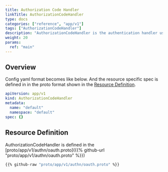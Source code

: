 ```yaml
---
title: Authorization Code Handler
linkTitle: AuthorizationCodeHandler
type: docs
categories: ["reference", "app/v1"]
tags: ["AuthorizationCodeHandler"]
description: "AuthorizationCodeHandler is the authentication handler used for OpenID Connect authorization code flow."
weight: 20
params:
  ref: "main"
---
```


## Overview

Config yaml format becomes like below.
And the resource specific spec is defined in in the proto format shown in the [Resource Definition](#resource-definition).

```yaml
apiVersion: app/v1
kind: AuthorizationCodeHandler
metadata:
  name: "default"
  namespace: "default"
spec: {}
```

## Resource Definition

AuthorizationCodeHandler is defined in the [proto/app/v1/authn/oauth.proto]({{% github-url "proto/app/v1/authn/oauth.proto" %}})

```proto
{{% github-raw "proto/app/v1/authn/oauth.proto" %}}
```
